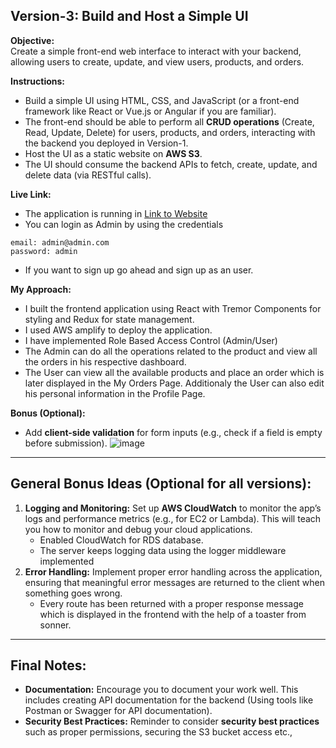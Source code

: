
## Version-3: Build and Host a Simple UI

**Objective:**  
Create a simple front-end web interface to interact with your backend, allowing users to create, update, and view users, products, and orders.

**Instructions:**  
- Build a simple UI using HTML, CSS, and JavaScript (or a front-end framework like React or Vue.js or Angular if you are familiar).
- The front-end should be able to perform all **CRUD operations** (Create, Read, Update, Delete) for users, products, and orders, interacting with the backend you deployed in Version-1.
- Host the UI as a static website on **AWS S3**.
- The UI should consume the backend APIs to fetch, create, update, and delete data (via RESTful calls).

**Live Link:**
- The application is running in [Link to Website](https://main.d2nqntl6coijj2.amplifyapp.com/signup)
- You can login as Admin by using the credentials
```
email: admin@admin.com
password: admin
```
- If you want to sign up go ahead and sign up as an user.

**My Approach:**  
- I built the frontend application using React with Tremor Components for styling and Redux for state management.
- I used AWS amplify to deploy the application.
- I have implemented Role Based Access Control (Admin/User)
- The Admin can do all the operations related to the product and view all the orders in his respective dashboard.
- The User can view all the available products and place an order which is later displayed in the My Orders Page. Additionaly the User can also edit his personal information in the Profile Page.





**Bonus (Optional):**
- Add **client-side validation** for form inputs (e.g., check if a field is empty before submission).
![image](https://github.com/user-attachments/assets/b4823837-6813-4d2b-995f-a8866b985085)


---

## General Bonus Ideas (Optional for all versions):

1. **Logging and Monitoring:** Set up **AWS CloudWatch** to monitor the app’s logs and performance metrics (e.g., for EC2 or Lambda). This will teach you how to monitor and debug your cloud applications.
    - Enabled CloudWatch for RDS database.
    - The server keeps logging data using the logger middleware implemented
2. **Error Handling:** Implement proper error handling across the application, ensuring that meaningful error messages are returned to the client when something goes wrong.
    - Every route has been returned with a proper response message which is displayed in the frontend with the help of a toaster from sonner.

---

## Final Notes:
- **Documentation:** Encourage you to document your work well. This includes creating API documentation for the backend (Using tools like Postman or Swagger for API documentation).
- **Security Best Practices:** Reminder to consider **security best practices** such as proper permissions, securing the S3 bucket access etc.,

